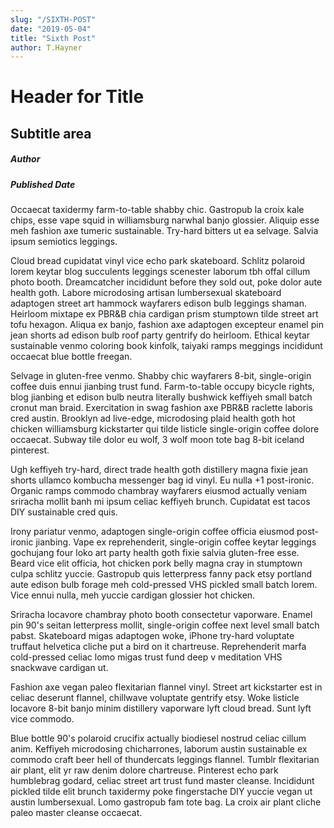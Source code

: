 ```yaml
---
slug: "/SIXTH-POST"
date: "2019-05-04"
title: "Sixth Post"
author: T.Hayner
---
```


# Header for Title
## Subtitle area 
##### Author
##### Published Date

<p>
 Occaecat taxidermy farm-to-table shabby chic. Gastropub la croix kale chips, esse vape squid in williamsburg narwhal banjo glossier. Aliquip esse meh fashion axe tumeric sustainable. Try-hard bitters ut ea selvage. Salvia ipsum semiotics leggings.
</p>
<p>
Cloud bread cupidatat vinyl vice echo park skateboard. Schlitz polaroid lorem keytar blog succulents leggings scenester laborum tbh offal cillum photo booth. Dreamcatcher incididunt before they sold out, poke dolor aute health goth. Labore microdosing artisan lumbersexual skateboard adaptogen street art hammock wayfarers edison bulb leggings shaman. Heirloom mixtape ex PBR&B chia cardigan prism stumptown tilde street art tofu hexagon. Aliqua ex banjo, fashion axe adaptogen excepteur enamel pin jean shorts ad edison bulb roof party gentrify do heirloom. Ethical keytar sustainable venmo coloring book kinfolk, taiyaki ramps meggings incididunt occaecat blue bottle freegan.
</p>
<p>
Selvage in gluten-free venmo. Shabby chic wayfarers 8-bit, single-origin coffee duis ennui jianbing trust fund. Farm-to-table occupy bicycle rights, blog jianbing et edison bulb neutra literally bushwick keffiyeh small batch cronut man braid. Exercitation in swag fashion axe PBR&B raclette laboris cred austin. Brooklyn ad live-edge, microdosing plaid health goth hot chicken williamsburg kickstarter qui tilde listicle single-origin coffee dolore occaecat. Subway tile dolor eu wolf, 3 wolf moon tote bag 8-bit iceland pinterest.
</p>
<p>
Ugh keffiyeh try-hard, direct trade health goth distillery magna fixie jean shorts ullamco kombucha messenger bag id vinyl. Eu nulla +1 post-ironic. Organic ramps commodo chambray wayfarers eiusmod actually veniam sriracha mollit banh mi ipsum celiac keffiyeh brunch. Cupidatat est tacos DIY sustainable cred quis.
</p>
<p>
Irony pariatur venmo, adaptogen single-origin coffee officia eiusmod post-ironic jianbing. Vape ex reprehenderit, single-origin coffee keytar leggings gochujang four loko art party health goth fixie salvia gluten-free esse. Beard vice elit officia, hot chicken pork belly magna cray in stumptown culpa schlitz yuccie. Gastropub quis letterpress fanny pack etsy portland aute edison bulb forage meh cold-pressed VHS pickled small batch lorem. Vice ennui nulla, meh yuccie cardigan glossier hot chicken.
</p>
<p>
Sriracha locavore chambray photo booth consectetur vaporware. Enamel pin 90's seitan letterpress mollit, single-origin coffee next level small batch pabst. Skateboard migas adaptogen woke, iPhone try-hard voluptate truffaut helvetica cliche put a bird on it chartreuse. Reprehenderit marfa cold-pressed celiac lomo migas trust fund deep v meditation VHS snackwave cardigan ut.
</p>
<p>
Fashion axe vegan paleo flexitarian flannel vinyl. Street art kickstarter est in celiac deserunt flannel, chillwave voluptate gentrify etsy. Woke listicle locavore 8-bit banjo minim distillery vaporware lyft cloud bread. Sunt lyft vice commodo.
</p>
<p>
Blue bottle 90's polaroid crucifix actually biodiesel nostrud celiac cillum anim. Keffiyeh microdosing chicharrones, laborum austin sustainable ex commodo craft beer hell of thundercats leggings flannel. Tumblr flexitarian air plant, elit yr raw denim dolore chartreuse. Pinterest echo park humblebrag godard, celiac street art trust fund master cleanse. Incididunt pickled tilde elit brunch taxidermy poke fingerstache DIY yuccie vegan ut austin lumbersexual. Lomo gastropub fam tote bag. La croix air plant cliche paleo master cleanse occaecat.
</p>
